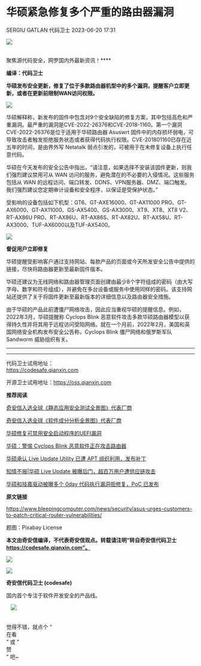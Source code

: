 #  华硕紧急修复多个严重的路由器漏洞   
SERGIU GATLAN  代码卫士   2023-06-20 17:31  
  
![](https://mmbiz.qpic.cn/mmbiz_gif/Az5ZsrEic9ot90z9etZLlU7OTaPOdibteeibJMMmbwc29aJlDOmUicibIRoLdcuEQjtHQ2qjVtZBt0M5eVbYoQzlHiaw/640?wx_fmt=gif "")  
  
   
聚焦源代码安全，网罗国内外最新资讯！****  
  
**编译：代码卫士**  
  
**华硕发布安全更新，修复了位于多款路由器机型中的多个漏洞，提醒客户立即更新，或者在更新前限制WAN访问权限。**  
  
  
![](https://mmbiz.qpic.cn/mmbiz_png/oBANLWYScMT75usVkf1DaJAl6dMrsl0hHSXKc6Ybic6u9RU5G8JH3JialGNDCibo22ibxf5FnelicqUBkmYRibDREkIg/640?wx_fmt=png "")  
  
  
华硕解释称，新发布的固件中包含对9个安全缺陷的修复方案，其中包括高危和严重漏洞。最严重的漏洞是CVE-2022-26376和CVE-2018-1160。第一个漏洞CVE-2022-26376是位于适用于华硕路由器 Asuswrt 固件中的内存损坏弱电，可导致攻击者触发拒绝服务状态或者获得代码执行权限。CVE-201801160已存在近五年的时间，是由界外写 Netatalk 弱点引发的，可被用于在未修复设备上执行任意代码。  
  
华硕在今天发布的安全公告中指出，“请注意，如果选择不安装该固件更新，则我们强烈建议禁用可从 WAN 访问的服务，避免潜在的不必要的入侵情况。这些服务包括从 WAN 的远程访问、端口转发、DDNS、VPN服务器、DMZ、端口触发。我们强烈建议您定期审计设备和安全程序，以保证是受保护状态。”  
  
受影响的设备包括如下机型：GT6、GT-AXE16000、GT-AX11000 PRO、GT-AX6000、GT-AX11000、GS-AX5400、GS-AX3000、XT9、XT8、XT8 V2、RT-AX86U PRO、RT-AX86U、RT-AX86S、RT-AX82U、RT-AX58U、RT-AX3000、TUF-AX6000以及TUF-AX5400。  
  
  
![](https://mmbiz.qpic.cn/mmbiz_png/oBANLWYScMT75usVkf1DaJAl6dMrsl0hHSXKc6Ybic6u9RU5G8JH3JialGNDCibo22ibxf5FnelicqUBkmYRibDREkIg/640?wx_fmt=png "")  
  
**督促用户立即修复**  
  
  
  
  
  
华硕提醒受影响客户通过支持网站、每款产品的页面或今天所发安全公告中提供的链接，尽快将路由器更新至最新固件版本。  
  
华硕还建议为无线网络和路由器管理页面创建由最少8个字符组成的密码（由大写字母、数字和符号组成），并避免在多台设备或服务中使用同样的密码。该支持网站还提供了关于将固件更新至最新版本的详细信息以及路由器安全措施。  
  
由于华硕的产品此前遭僵尸网络攻击，因此应当重视华硕的提醒信息。例如，2022年3月，华硕提醒称 Cyclops Blink 恶意软件攻击多款华硕路由器模型以获得持久性并将其用于远程访问受陷网络。就在一个月前，2022年2月，美国和英国网络安全机构发布安全公告称，Cyclops Blink 僵尸网络和俄罗斯军队 Sandworm 威胁组织有关。  
  
****  
  
****  
代码卫士试用地址：  
https://codesafe.qianxin.com  
  
开源卫士试用地址：https://oss.qianxin.com  
  
  
  
  
  
  
  
  
  
  
  
  
**推荐阅读**  
  
[奇安信入选全球《静态应用安全测试全景图》代表厂商](http://mp.weixin.qq.com/s?__biz=MzI2NTg4OTc5Nw==&mid=2247516678&idx=1&sn=5b9e480c386161b1e105f9818b2a5a3d&chksm=ea94b36cdde33a7a05cafa9918733669252a02611c222b02bc6e66cbb508ee3fbf748453ee7a&scene=21#wechat_redirect)  
  
  
[奇安信入选全球《软件成分分析全景图》代表厂商](http://mp.weixin.qq.com/s?__biz=MzI2NTg4OTc5Nw==&mid=2247515374&idx=1&sn=8b491039bc40f1e5d4e1b29d8c95f9e7&chksm=ea948d84dde30492f8a6c9953f69dbed1f483b6bc9b4480cab641fbc69459d46bab41cdc4859&scene=21#wechat_redirect)  
  
  
[华硕修复可禁用安全启动程序的UEFI漏洞](http://mp.weixin.qq.com/s?__biz=MzI2NTg4OTc5Nw==&mid=2247514814&idx=2&sn=d77760825e29cde63586a63c502a43c9&chksm=ea948bd4dde302c23aaeb3cca7bc0319a84411de5600ffbdd5a3f0b8d9241858e091fa9b19f8&scene=21#wechat_redirect)  
  
  
[华硕：警惕 Cyclops Blink 恶意软件正在攻击路由器](http://mp.weixin.qq.com/s?__biz=MzI2NTg4OTc5Nw==&mid=2247511001&idx=1&sn=0238153b461824d38ec21531bdbb393d&chksm=ea949ab3dde313a5170ec185487dde03b9bbc977c5c0e051d87e36c4caae41139956f79c0d0f&scene=21#wechat_redirect)  
  
  
[华硕承认 Live Update Utility 已遭 APT 组织利用，发布补丁](http://mp.weixin.qq.com/s?__biz=MzI2NTg4OTc5Nw==&mid=2247489553&idx=5&sn=395bbe261cc2a7a8f7ef01301e4baa6d&chksm=ea97297bdde0a06d49391ef32da9f97b978b807598bcecdd92ef4e9f748f18c07b802bd5e589&scene=21#wechat_redirect)  
  
  
[知情不报|华硕 Live Update 被曝后门，超百万用户遭供应链攻击](http://mp.weixin.qq.com/s?__biz=MzI2NTg4OTc5Nw==&mid=2247489542&idx=2&sn=0887d3f3ac123fc74b3b6bb9182a6267&chksm=ea97296cdde0a07af9b99a8da2ac4077ee063257118268d775e9f0c23be131e95530334eb212&scene=21#wechat_redirect)  
  
  
[华硕和技嘉驱动被曝多个 0day 代码执行漏洞拒修复，PoC 已发布](http://mp.weixin.qq.com/s?__biz=MzI2NTg4OTc5Nw==&mid=2247488775&idx=1&sn=25dadf4da8228c7e53b742d29da27e9c&chksm=ea97246ddde0ad7b63d282c10b3c1098eb245437fda4d149193bfa979f42c944e5d7010e003c&scene=21#wechat_redirect)  
  
  
  
  
**原文链接**  
  
  
https://www.bleepingcomputer.com/news/security/asus-urges-customers-to-patch-critical-router-vulnerabilities/  
  
  
题图：Pixabay License  
  
  
**本文由奇安信编译，不代表奇安信观点。转载请注明“转自奇安信代码卫士 https://codesafe.qianxin.com”。**  
  
  
  
  
![](https://mmbiz.qpic.cn/mmbiz_jpg/oBANLWYScMSf7nNLWrJL6dkJp7RB8Kl4zxU9ibnQjuvo4VoZ5ic9Q91K3WshWzqEybcroVEOQpgYfx1uYgwJhlFQ/640?wx_fmt=jpeg "")  
  
![](https://mmbiz.qpic.cn/mmbiz_jpg/oBANLWYScMSN5sfviaCuvYQccJZlrr64sRlvcbdWjDic9mPQ8mBBFDCKP6VibiaNE1kDVuoIOiaIVRoTjSsSftGC8gw/640?wx_fmt=jpeg "")  
  
**奇安信代码卫士 (codesafe)**  
  
国内首个专注于软件开发安全的产品线。  
  
   ![](https://mmbiz.qpic.cn/mmbiz_gif/oBANLWYScMQ5iciaeKS21icDIWSVd0M9zEhicFK0rbCJOrgpc09iaH6nvqvsIdckDfxH2K4tu9CvPJgSf7XhGHJwVyQ/640?wx_fmt=gif "")  
  
   
觉得不错，就点个 “  
在看  
” 或 "  
赞  
” 吧~  
  
